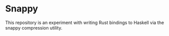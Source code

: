 # Snappy
This repository is an experiment with writing Rust bindings to Haskell via the snappy compression utility.